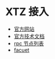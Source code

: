 # XTZ 接入

- [官方网站](https://tezos.com/)
- [官方技术文档](https://docs.tezos.com/tezos-basics/test-networks/)
- [rpc 节点列表](https://tezostaquito.io/docs/rpc_nodes/)
- [facuet](https://faucet.ghostnet.teztnets.xyz/)
